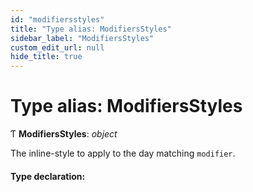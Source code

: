 ```yaml
---
id: "modifiersstyles"
title: "Type alias: ModifiersStyles"
sidebar_label: "ModifiersStyles"
custom_edit_url: null
hide_title: true
---
```


# Type alias: ModifiersStyles

Ƭ **ModifiersStyles**: *object*

The inline-style to apply to the day matching `modifier`.

#### Type declaration:
